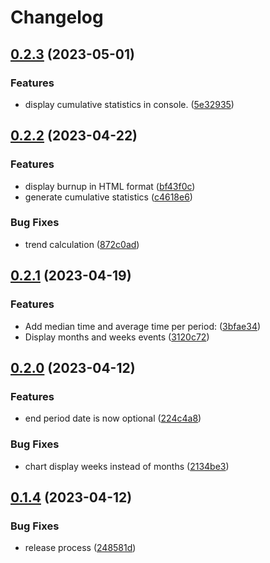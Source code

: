 # Changelog

## [0.2.3](https://github.com/bbougon/git-stats/compare/v0.2.2...v0.2.3) (2023-05-01)


### Features

* display cumulative statistics in console. ([5e32935](https://github.com/bbougon/git-stats/commit/5e329354c501f43b83694cbe1800657002cb2d6e))

## [0.2.2](https://github.com/bbougon/git-stats/compare/v0.2.1...v0.2.2) (2023-04-22)


### Features

* display burnup in HTML format ([bf43f0c](https://github.com/bbougon/git-stats/commit/bf43f0c6e162cfb4a2e61fa30f6cf57e135fc47c))
* generate cumulative statistics ([c4618e6](https://github.com/bbougon/git-stats/commit/c4618e6966c199f37d87506ac80b1323744b596f))


### Bug Fixes

* trend calculation ([872c0ad](https://github.com/bbougon/git-stats/commit/872c0adc45e07079a09417aa4ee9b038178444fc))

## [0.2.1](https://github.com/bbougon/git-stats/compare/v0.2.0...v0.2.1) (2023-04-19)


### Features

* Add median time and average time per period: ([3bfae34](https://github.com/bbougon/git-stats/commit/3bfae34c9cc538dd8c684cd6a77daa8a7426c4fc))
* Display months and weeks events ([3120c72](https://github.com/bbougon/git-stats/commit/3120c72b838e57b8952066471ec088e2eb8bdf0a))

## [0.2.0](https://github.com/bbougon/git-stats/compare/v0.1.4...v0.2.0) (2023-04-12)


### Features

* end period date is now optional ([224c4a8](https://github.com/bbougon/git-stats/commit/224c4a8e2e294ff7b422e7afe54c8ab441b85dc9))


### Bug Fixes

* chart display weeks instead of months ([2134be3](https://github.com/bbougon/git-stats/commit/2134be38849e8adeffc1803b45066d20293b140d))

## [0.1.4](https://github.com/bbougon/git-stats/compare/v0.1.3...v0.1.4) (2023-04-12)


### Bug Fixes

* release process ([248581d](https://github.com/bbougon/git-stats/commit/248581de65916161efdce538de6b5ba7ec471d45))

